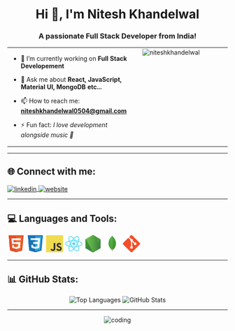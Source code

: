 <h1 align="center">Hi 👋, I'm Nitesh Khandelwal</h1>
<h3 align="center">A passionate Full Stack Developer from India!</h3>

<table>
  <tr>
    <td valign="top" width="60%">

- 🌱 I’m currently working on  **Full Stack Developement**  
- 💬 Ask me about **React, JavaScript, Material UI, MongoDB etc...**  
- 📫 How to reach me: **niteshkhandelwal0504@gmail.com**  
- ⚡ Fun fact: *I love development alongside music 🎵*  

    </td>
    <td valign="top" width="40%">
      <img src="https://cdn.dribbble.com/userupload/25486408/file/original-4cc71c37bad5de14a549efd0b991b5ce.png?resize=752x&vertical=center" alt="niteshkhandelwal" width="100%" />
    </td>
  </tr>
</table>

---

## 🌐 Connect with me:
<p align="left">
<a href="https://www.linkedin.com/in/nit-khandelwal/" target="blank">
<img align="center" src="https://raw.githubusercontent.com/rahuldkjain/github-profile-readme-generator/master/src/images/icons/Social/linked-in-alt.svg" alt="linkedin" height="30" width="40" />
</a>
<a href="https://portfolio-website-gmt3.onrender.com" target="blank">
<img align="center" src="https://cdn-icons-png.flaticon.com/512/726/726107.png" alt="website" height="30" width="40" />
</a>
</p>

---

## 💻 Languages and Tools:
<p align="left">
  <img src="https://raw.githubusercontent.com/devicons/devicon/master/icons/html5/html5-original.svg" alt="HTML5" width="40" height="40"/>
  <img src="https://raw.githubusercontent.com/devicons/devicon/master/icons/css3/css3-original.svg" alt="CSS3" width="40" height="40"/>
  <img src="https://raw.githubusercontent.com/devicons/devicon/master/icons/javascript/javascript-original.svg" alt="JavaScript" width="40" height="40"/>
  <img src="https://raw.githubusercontent.com/devicons/devicon/master/icons/react/react-original.svg" alt="React" width="40" height="40"/>
  <img src="https://raw.githubusercontent.com/devicons/devicon/master/icons/nodejs/nodejs-original.svg" alt="Node.js" width="40" height="40"/>
  <img src="https://raw.githubusercontent.com/devicons/devicon/master/icons/mongodb/mongodb-original.svg" alt="MongoDB" width="40" height="40"/>
  <img src="https://raw.githubusercontent.com/devicons/devicon/master/icons/git/git-original.svg" alt="Git" width="40" height="40"/>
</p>

---

## 📊 GitHub Stats:
<p align="center">
  <img src="https://github-readme-stats.vercel.app/api/top-langs?username=niteshkhandelwal&show_icons=true&locale=en&layout=compact&theme=radical" alt="Top Languages" />
  <img src="https://github-readme-stats.vercel.app/api?username=niteshkhandelwal&show_icons=true&locale=en&theme=radical" alt="GitHub Stats" />
</p>

---

<p align="center">
  <img src="https://user-images.githubusercontent.com/yourimage.png" alt="coding" width="400"/>
</p>

